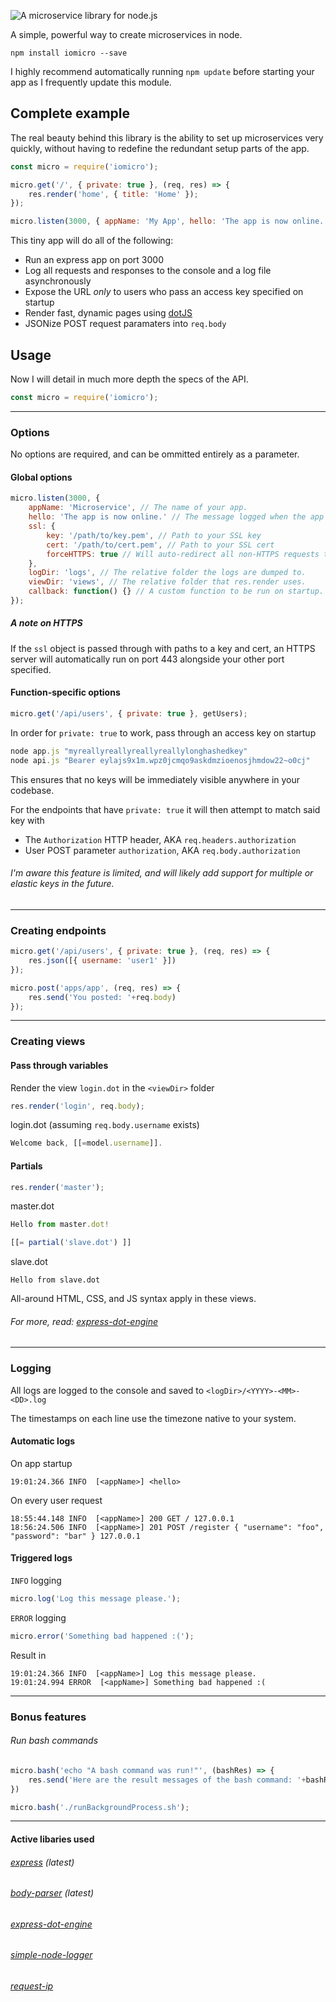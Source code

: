 ![A microservice library for node.js](https://sto.narrownode.net/github/iomicro.png)

A simple, powerful way to create microservices in node.

```
npm install iomicro --save
```
I highly recommend automatically running ``` npm update ``` before starting your app as I frequently update this module. 

Complete example
------

The real beauty behind this library is the ability to set up microservices very quickly, without having to redefine the redundant setup parts of the app.
```javascript
const micro = require('iomicro');

micro.get('/', { private: true }, (req, res) => {
    res.render('home', { title: 'Home' });
});

micro.listen(3000, { appName: 'My App', hello: 'The app is now online.', ssl: { key: '/path/to/key.pem', cert: '/path/to/cert.pem', forceHTTPS: true } }); 
```
This tiny app will do all of the following:
* Run an express app on port 3000
* Log all requests and responses to the console and a log file asynchronously 
* Expose the URL *only* to users who pass an access key specified on startup
* Render fast, dynamic pages using [dotJS](http://olado.github.io/doT)
* JSONize POST request paramaters into ```req.body```

Usage
-----

Now I will detail in much more depth the specs of the API.

```javascript
const micro = require('iomicro');
```

<hr>

### Options
No options are required, and can be ommitted entirely as a parameter.

#### Global options
```javascript
micro.listen(3000, {
    appName: 'Microservice', // The name of your app.
    hello: 'The app is now online.' // The message logged when the app starts up.
    ssl: {
        key: '/path/to/key.pem', // Path to your SSL key
        cert: '/path/to/cert.pem', // Path to your SSL cert
        forceHTTPS: true // Will auto-redirect all non-HTTPS requests to HTTPS.
    },
    logDir: 'logs', // The relative folder the logs are dumped to.
    viewDir: 'views', // The relative folder that res.render uses.
    callback: function() {} // A custom function to be run on startup.
});
```
##### A note on HTTPS
If the ```ssl``` object is passed through with paths to a key and cert, an HTTPS server will automatically run on port 443 alongside your other port specified. 


#### Function-specific options
```javascript
micro.get('/api/users', { private: true }, getUsers);
```
In order for ``` private: true ``` to work, pass through an access key on startup
```javascript
node app.js "myreallyreallyreallyreallylonghashedkey"
node api.js "Bearer eylajs9x1m.wpz0jcmqo9askdmzioenosjhmdow22~o0cj"
```
This ensures that no keys will be immediately visible anywhere in your codebase.

For the endpoints that have ``` private: true ``` it will then attempt to match said key with
* The ```Authorization``` HTTP header, AKA ```req.headers.authorization```
* User POST parameter ```authorization```, AKA ```req.body.authorization```

###### I'm aware this feature is limited, and will likely add support for multiple or elastic keys in the future.
<hr>

### Creating endpoints
```javascript
micro.get('/api/users', { private: true }, (req, res) => {
    res.json([{ username: 'user1' }])
});
```
```javascript
micro.post('apps/app', (req, res) => {
    res.send('You posted: '+req.body)
});
```

<hr>

### Creating views

#### Pass through variables
Render the view ```login.dot``` in the ```<viewDir>``` folder
```javascript
res.render('login', req.body);
```

login.dot (assuming ```req.body.username``` exists)
```javascript
Welcome back, [[=model.username]].
```


#### Partials
```javascript
res.render('master');
```

master.dot
```javascript
Hello from master.dot!

[[= partial('slave.dot') ]]  
```
slave.dot
```
Hello from slave.dot
```


All-around HTML, CSS, and JS syntax apply in these views.

###### For more, read: [express-dot-engine](https://www.npmjs.com/package/express-dot-engine)

<hr>

### Logging
All logs are logged to the console and saved to ```<logDir>/<YYYY>-<MM>-<DD>.log```

The timestamps on each line use the timezone native to your system.

#### Automatic logs
On app startup
```
19:01:24.366 INFO  [<appName>] <hello>
```

On every user request
```
18:55:44.148 INFO  [<appName>] 200 GET / 127.0.0.1
18:56:24.506 INFO  [<appName>] 201 POST /register { "username": "foo", "password": "bar" } 127.0.0.1
```

#### Triggered logs
```INFO``` logging
```javascript
micro.log('Log this message please.');
```

```ERROR``` logging
```javascript
micro.error('Something bad happened :(');
```

Result in
```
19:01:24.366 INFO  [<appName>] Log this message please.
19:01:24.994 ERROR  [<appName>] Something bad happened :(
```

<hr>

### Bonus features

###### Run bash commands
```javascript
micro.bash('echo "A bash command was run!"', (bashRes) => {
    res.send('Here are the result messages of the bash command: '+bashRes);
})
```
```javascript
micro.bash('./runBackgroundProcess.sh');
```
<hr>

#### Active libaries used
###### [express](https://www.npmjs.com/package/express) (latest)
###### [body-parser](https://www.npmjs.com/package/body-parser) (latest)
###### [express-dot-engine](https://www.npmjs.com/package/express-dot-engine)
###### [simple-node-logger](https://www.npmjs.com/package/simple-node-logger)
###### [request-ip](https://www.npmjs.com/package/request-ip)
